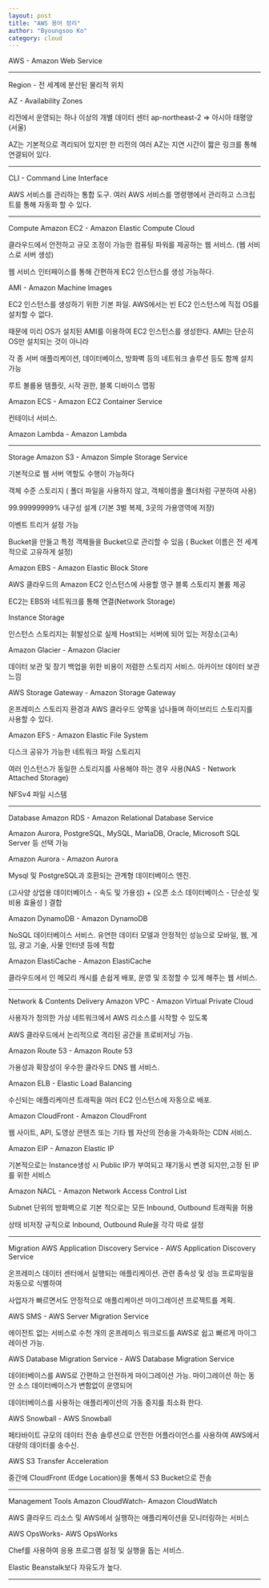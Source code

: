 ```yaml
---
layout: post
title: "AWS 용어 정리"
author: "Byoungsoo Ko"
category: cloud
---
```

AWS - Amazon Web Service

---------------------------------------------------------------------------------------------------------------------------------------------

Region - 전 세계에 분산된 물리적 위치



AZ - Availability Zones

리전에서 운영되는 하나 이상의 개별 데이터 센터 ap-northeast-2 => 아시아 태평양 (서울)

AZ는 기본적으로 격리되어 있지만 한 리전의 여러 AZ는 지연 시간이 짧은 링크를 통해 연결되어 있다.



---------------------------------------------------------------------------------------------------------------------------------------------

CLI - Command Line Interface

AWS 서비스를 관리하는 통합 도구. 여러 AWS 서비스를 명령행에서 관리하고 스크립트를 통해 자동화 할 수 있다.


---------------------------------------------------------------------------------------------------------------------------------------------

Compute
Amazon EC2 - Amazon Elastic Compute Cloud

클라우드에서 안전하고 규모 조정이 가능한 컴퓨팅 파워를 제공하는 웹 서비스. (웹 서비스로 서버 생성)

웹 서비스 인터페이스를 통해 간편하게 EC2 인스턴스를 생성 가능하다.



AMI - Amazon Machine Images

EC2 인스턴스를 생성하기 위한 기본 파일. AWS에서는 빈 EC2 인스턴스에 직접 OS를 설치할 수 없다.

때문에 미리 OS가 설치된 AMI를 이용하여 EC2 인스턴스를 생성한다. AMI는 단순히 OS만 설치되는 것이 아니라

각 종 서버 애플리케이션, 데이터베이스, 방화벽 등의 네트워크 솔루션 등도 함께 설치 가능

루트 볼륨용 템플릿, 시작 권한, 블록 디바이스 맵핑



Amazon ECS - Amazon EC2 Container Service

컨테이너 서비스.



Amazon Lambda - Amazon Lambda



---------------------------------------------------------------------------------------------------------------------------------------------
Storage
Amazon S3 - Amazon Simple Storage Service

기본적으로 웹 서버 역할도 수행이 가능하다

객체 수준 스토리지 ( 폴더 파일을 사용하지 않고, 객체이름을 폴더처럼 구분하여 사용)

 99.99999999% 내구성 설계 (기본 3벌 복제, 3곳의 가용영역에 저장)

이벤트 트리거 설정 가능

Bucket을 만들고 특정 객체들을 Bucket으로 관리할 수 있음 ( Bucket 이름은 전 세계적으로 고유하게 설정)



Amazon EBS - Amazon Elastic Block Store

AWS 클라우드의 Amazon EC2 인스턴스에 사용할 영구 블록 스토리지 볼륨 제공

EC2는 EBS와 네트워크를 통해 연결(Network Storage)



Instance Storage

인스턴스 스토리지는 휘발성으로 실제 Host되는 서버에 되어 있는 저장소(고속)



Amazon Glacier - Amazon Glacier

데이터 보관 및 장기 백업을 위한 비용이 저렴한 스토리지 서비스.  아카이브 데이터 보관 느낌



AWS Storage Gateway - Amazon Storage Gateway

온프레미스 스토리지 환경과 AWS 클라우드 양쪽을 넘나들며 하이브리드 스토리지를 사용할 수 있다.



Amazon EFS - Amazon Elastic File System

디스크 공유가 가능한 네트워크 파일 스토리지

여러 인스턴스가 동일한 스토리지를 사용해야 하는 경우 사용(NAS - Network Attached Storage)

NFSv4 파일 시스템






---------------------------------------------------------------------------------------------------------------------------------------------

Database
Amazon RDS - Amazon Relational Database Service

Amazon Aurora, PostgreSQL, MySQL, MariaDB, Oracle, Microsoft SQL Server 등 선택 가능



Amazon Aurora - Amazon Aurora

Mysql 및 PostgreSQL과 호환되는 관계형 데이터베이스 엔진.

(고사양 상업용 데이터베이스 - 속도 및 가용성) + (오픈 소스 데이터베이스 - 단순성 및 비용 효율성 ) 결합



Amazon DynamoDB - Amazon DynamoDB

NoSQL 데이터베이스 서비스. 유연한 데이터 모델과 안정적인 성능으로 모바일, 웹, 게임, 광고 기술, 사물 인터넷 등에 적합



Amazon ElastiCache - Amazon ElastiCache

클라우드에서 인 메모리 캐시를 손쉽게 배포, 운영 및 조정할 수 있게 해주는 웹 서비스.



---------------------------------------------------------------------------------------------------------------------------------------------

Network & Contents Delivery
Amazon VPC - Amazon Virtual Private Cloud

사용자가 정의한 가상 네트워크에서 AWS 리소스를 시작할 수 있도록

AWS 클라우드에서 논리적으로 격리된 공간을 프로비저닝 가능.



Amazon Route 53 - Amazon Route 53

가용성과 확장성이 우수한 클라우드 DNS 웹 서비스.



Amazon ELB - Elastic Load Balancing

수신되는 애플리케이션 트래픽을 여러 EC2 인스턴스에 자동으로 배포.



Amazon CloudFront - Amazon CloudFront

웹 사이트, API, 도영상 콘텐츠 또는 기타 웹 자산의 전송을 가속화하는 CDN 서비스.



Amazon EIP - Amazon Elastic IP

기본적으로는 Instance생성 시 Public IP가 부여되고 재기동시 변경 되지만,고정 된 IP를 위한 서비스



Amazon NACL - Amazon Network Access Control List

Subnet 단위의 방화벽으로 기본 적으로는 모든 Inbound, Outbound 트래픽을 허용

상태 비저장 규칙으로 Inbound, Outbound Rule을 각각 따로 설정



---------------------------------------------------------------------------------------------------------------------------------------------

Migration
AWS Application Discovery Service - AWS Application Discovery Service

온프레미스 데이터 센터에서 실행되는 애플리케이션. 관련 종속성 및 성능 프로파일을 자동으로 식별하여

사업자가 빠르면서도 안정적으로 애플리케이션 마이그레이션 프로젝트를 계획.


AWS SMS - AWS Server Migration Service

에이전트 없는 서비스로 수천 개의 온프레미스 워크로드를 AWS로 쉽고 빠르게 마이그레이션 가능.


AWS Database Migration Service - AWS Database Migration Service

데이터베이스를 AWS로 간편하고 안전하게 마이그레이션 가능. 마이그레이션 하는 동안 소스 데이터베이스가 변함없이 운영되어

데이터베이스를 사용하는 애플리케이션의 가동 중지를 최소화 한다.



AWS Snowball - AWS Snowball

페타바이트 규모의 데이터 전송 솔루션으로 안전한 어플라이언스를 사용하여 AWS에서 대량의 데이터를 송수신.



AWS S3 Transfer Acceleration

중간에 CloudFront (Edge Location)을 통해서 S3 Bucket으로 전송



---------------------------------------------------------------------------------------------------------------------------------------------

Management Tools
Amazon CloudWatch- Amazon CloudWatch

AWS 클라우드 리소스 및 AWS에서 실행하는 애플리케이션을 모니터링하는 서비스



AWS OpsWorks- AWS OpsWorks

Chef를 사용하여 응용 프로그램 설정 및 실행을 돕는 서비스.

Elastic Beanstalk보다 자유도가 높다.

---------------------------------------------------------------------------------------------------------------------------------------------
